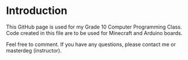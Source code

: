 # Introduction
This GitHub page is used for my Grade 10 Computer Programming Class.
Code created in this file are to be used for Minecraft and Arduino boards.

Feel free to comment.
If you have any questions, please contact me or masterdeg (instructor).
